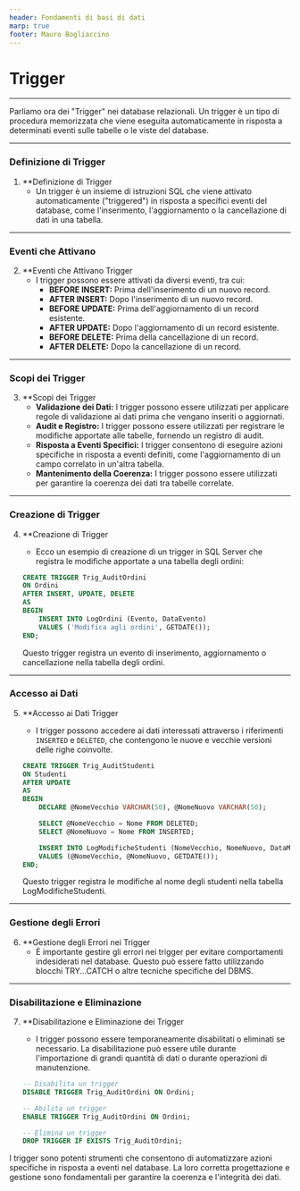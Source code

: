 ```yaml
---
header: Fondamenti di basi di dati
marp: true
footer: Mauro Bogliaccino
---
```


# Trigger

---

Parliamo ora dei "Trigger" nei database relazionali. Un trigger è un tipo di procedura memorizzata che viene eseguita automaticamente in risposta a determinati eventi sulle tabelle o le viste del database.

---

### Definizione di Trigger

1. **Definizione di Trigger
   - Un trigger è un insieme di istruzioni SQL che viene attivato automaticamente ("triggered") in risposta a specifici eventi del database, come l'inserimento, l'aggiornamento o la cancellazione di dati in una tabella.

---

### Eventi che Attivano

2. **Eventi che Attivano Trigger
   - I trigger possono essere attivati da diversi eventi, tra cui:
      - **BEFORE INSERT:** Prima dell'inserimento di un nuovo record.
      - **AFTER INSERT:** Dopo l'inserimento di un nuovo record.
      - **BEFORE UPDATE:** Prima dell'aggiornamento di un record esistente.
      - **AFTER UPDATE:** Dopo l'aggiornamento di un record esistente.
      - **BEFORE DELETE:** Prima della cancellazione di un record.
      - **AFTER DELETE:** Dopo la cancellazione di un record.

---

### Scopi dei Trigger

3. **Scopi dei Trigger
   - **Validazione dei Dati:** I trigger possono essere utilizzati per applicare regole di validazione ai dati prima che vengano inseriti o aggiornati.
   - **Audit e Registro:** I trigger possono essere utilizzati per registrare le modifiche apportate alle tabelle, fornendo un registro di audit.
   - **Risposta a Eventi Specifici:** I trigger consentono di eseguire azioni specifiche in risposta a eventi definiti, come l'aggiornamento di un campo correlato in un'altra tabella.
   - **Mantenimento della Coerenza:** I trigger possono essere utilizzati per garantire la coerenza dei dati tra tabelle correlate.

---

### Creazione di Trigger

4. **Creazione di Trigger
   - Ecco un esempio di creazione di un trigger in SQL Server che registra le modifiche apportate a una tabella degli ordini:

   ```sql
   CREATE TRIGGER Trig_AuditOrdini
   ON Ordini
   AFTER INSERT, UPDATE, DELETE
   AS
   BEGIN
       INSERT INTO LogOrdini (Evento, DataEvento)
       VALUES ('Modifica agli ordini', GETDATE());
   END;
   ```

   Questo trigger registra un evento di inserimento, aggiornamento o cancellazione nella tabella degli ordini.

---

### Accesso ai Dati

5. **Accesso ai Dati Trigger
   - I trigger possono accedere ai dati interessati attraverso i riferimenti `INSERTED` e `DELETED`, che contengono le nuove e vecchie versioni delle righe coinvolte.

   ```sql
   CREATE TRIGGER Trig_AuditStudenti
   ON Studenti
   AFTER UPDATE
   AS
   BEGIN
       DECLARE @NomeVecchio VARCHAR(50), @NomeNuovo VARCHAR(50);

       SELECT @NomeVecchio = Nome FROM DELETED;
       SELECT @NomeNuovo = Nome FROM INSERTED;

       INSERT INTO LogModificheStudenti (NomeVecchio, NomeNuovo, DataModifica)
       VALUES (@NomeVecchio, @NomeNuovo, GETDATE());
   END;
   ```

   Questo trigger registra le modifiche al nome degli studenti nella tabella LogModificheStudenti.

---

### Gestione degli Errori

6. **Gestione degli Errori nei Trigger
   - È importante gestire gli errori nei trigger per evitare comportamenti indesiderati nel database. Questo può essere fatto utilizzando blocchi TRY...CATCH o altre tecniche specifiche del DBMS.

---

### Disabilitazione e Eliminazione

7. **Disabilitazione e Eliminazione dei Trigger
   - I trigger possono essere temporaneamente disabilitati o eliminati se necessario. La disabilitazione può essere utile durante l'importazione di grandi quantità di dati o durante operazioni di manutenzione.

   ```sql
   -- Disabilita un trigger
   DISABLE TRIGGER Trig_AuditOrdini ON Ordini;

   -- Abilita un trigger
   ENABLE TRIGGER Trig_AuditOrdini ON Ordini;

   -- Elimina un trigger
   DROP TRIGGER IF EXISTS Trig_AuditOrdini;
   ```

I trigger sono potenti strumenti che consentono di automatizzare azioni specifiche in risposta a eventi nel database. La loro corretta progettazione e gestione sono fondamentali per garantire la coerenza e l'integrità dei dati.
